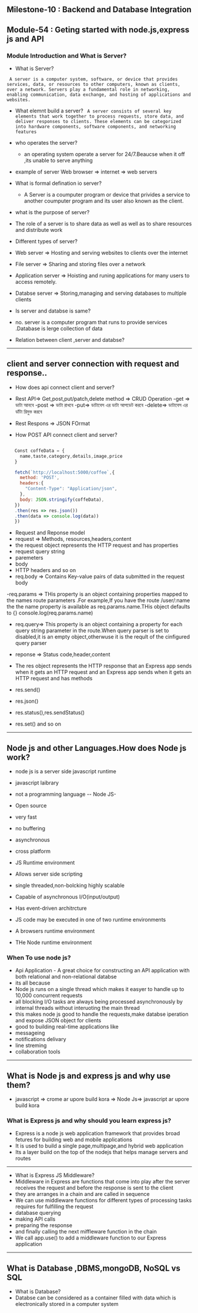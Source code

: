 ## Milestone-10 : Backend and Database Integration

## Module-54 : Geting started with node.js,express js and API

### Module Introduction and What is Server?
- What is Server?

 ``` A server is a computer system, software, or device that provides services, data, or resources to other computers, known as clients, over a network. Servers play a fundamental role in networking, enabling communication, data exchange, and hosting of applications and websites.```

- What elemnt build a server?
 ``` A server consists of several key elements that work together to process requests, store data, and deliver responses to clients. These elements can be categorized into hardware components, software components, and networking features```
- who operates the server?
  - an operating system operate a server for 24/7.Beaucse when it off ,its unable to serve anything

- example of server
  Web browser => internet => web servers
- What is formal defination io server?
  - A Server is a coumputer program or device that privides a service to another coumputer program and its user also known as the client.

- what is the purpose of server?
 - The role of a server is to share data as well as well as to share resources and distribute work

- Different types of server?
 - Web server => Hosting and serving websites to clients over the internet
 - File server => Sharing and storing files over a network
 - Application server => Hoisting and runing applications for many users to access remotely.
 - Databse server => Storing,managing and serving databases to multiple clients

- Is server and databse is same?
 - no. server is a computer program that runs to provide services .Database is lerge collection of data

- Relation between client ,server and databse?

---------

## client and server connection with request and response..
- How does api connect client and server?

- Rest API=> Get,post,put/patch,delete method => CRUD Operation
  -get => ডাটা আনবে
  -post => ডাটা রাখবে
  -put=> ডাটাবেস এর ডাটা আপডেট করবে
  -delete=> ডাটাবেস এর ডাঁটা রিমুভ করবে
- Rest Respons => JSON FOrmat

- How POST API connect client and server?
 ```Javascript

    Const coffeData = {
      name,taste,category,details,image,price
    }

    fetch(`http://localhost:5000/coffee`,{
      method: 'POST',
      headers:{
        "Content-Type": "Application/json",
      },
      body: JSON.stringify(coffeData),
    })
    .then(res => res.json())
    .then(data => console.log(data))
    })
   ```


- Request and Reponse model
 - request => Methods, resources,headers,content
 - the request object represents the HTTP request and has properties
  - request query string
  - paremeters
  - body
  - HTTP headers and so on
   - req.body => Contains Key-value pairs of data submitted in the request body
   
   -req.params => THis property is an object containing properties mapped to the names route parameters .For example,If you have the route /user/:name the the name property is available as req.params.name.THis object defaults to {} console.log(req.params.name)

   - req.query=> This property is an object containing a property for each query string parameter in the route.When query parser is set to disabled,it is an empty object,otherwuse it is the reqult of the cinfigured query parser

 - reponse => Status code,header,content
  - The res object represents the HTTP response that an Express app sends when it gets an HTTP request and an Express app sends when it gets an HTTP request and has methods
   - res.send()
   - res.json()
   - res.status(),res.sendStatus()
   - res.set() and so on


-----------

## Node js and other Languages.How does Node js work?
- node js is a server side javascript runtime
- javascript laibrary
- not a programming language
-- Node JS-
- Open source
- very fast
- no buffering
- asynchronous
- cross platform
- JS Runtime environment
- Allows server side scripting
- single threaded,non-bolcking highly scalable
- Capable of asynchronous I/O(input/output)
- Has event-driven architrcture

- JS code may be executed in one of two runtime environments
 - A browsers runtime environment
 - THe Node runtime environment

### When To use node js?
- Api Application - A great choice for constructing an API application with both relational and non-relational databse
- its all because
 - Node js runs on a single thread which makes it easyer to handle up to 10,000 concurrent requests
 - all blocking I/O tasks are always being processed asynchronously by internal threads without interuoting the main thread
 - this makes node js good to handle the requests,make databse iperation and expose JSON object for clients
 - good to building real-time applications like
  - messageing 
  - notifications delivary
  - line streming 
  - collaboration tools


--------

## What is Node js and express js and why use them?
- javascript => crome ar upore build kora => Node Js=> javascript ar upore build kora

### What is Express js and why should you learn express js?
- Express is a node js web application framework that provides broad fetures for building web and mobile applications
- It is used to build a single page,multipage,and hybrid web application
- Its a layer build on the top of the nodejs that helps manage servers and routes
------
- What is Express JS Middleware?
 - Middleware in Express are functions that come into play after the server receives the request and before the response is sent to the client
 - they are arranges in a chain and are called in sequence
 - We can use middleware functions for different types of processing tasks requires for fulfilling the request
  - database querying
  - making API calls
  - preparing the response
  - and finally calling the next miffleware function in the chain
  - We call app.use() to add a middleware function to our Express application

  ----------------------------

  ## What is Database ,DBMS,mongoDB, NoSQL vs SQL
  - What is Database?
   - Databse can be considered as a container filled with data which is electronically stored in a computer system
   